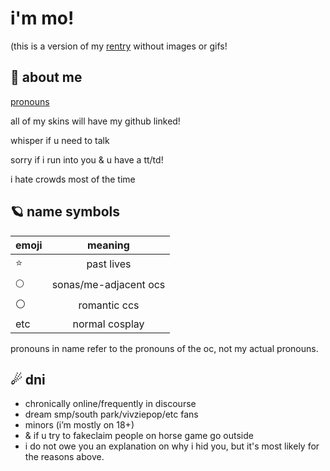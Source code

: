 # i'm mo! 

(this is a version of my [rentry](https://rentry.co/ponybyi) without images or gifs!
## 🔭 about me 
[pronouns](https://pronouny.xyz/u/bubby)

all of my skins will have my github linked! 


whisper if u need to talk 

sorry if i run into you & u have a tt/td! 

i hate crowds most of the time 

## 🪐 name symbols
| emoji | meaning               |
| ----- |:---------------------:|
| ⭐    | past lives            |
| 🌕    | sonas/me-adjacent ocs |
| ⚪    | romantic ccs          |
| etc   | normal cosplay            |

pronouns in name refer to the pronouns of the oc, not my actual pronouns.

## ☄ dni 
- chronically online/frequently in discourse 
- dream smp/south park/vivziepop/etc fans 
- minors (i’m mostly on 18+) 
- & if u try to fakeclaim people on horse game go outside 
- i do not owe you an explanation on why i hid you, but it's most likely for the reasons above. 
